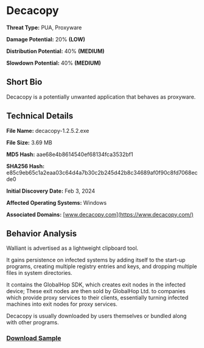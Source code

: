 # Decacopy

**Threat Type:** PUA, Proxyware


**Damage Potential:** 20% **(LOW)**

**Distribution Potential:** 40% **(MEDIUM)**

**Slowdown Potential:** 40% **(MEDIUM)**

## Short Bio
Decacopy is a potentially unwanted application that behaves as proxyware.

## Technical Details
**File Name:** decacopy-1.2.5.2.exe

**File Size:** 3.69 MB

**MD5 Hash:** aae68e4b8614540ef68134fca3532bf1

**SHA256 Hash:** e85c9eb65c1a2eaa03c64d4a7b30c2b245d42b8c34689af0f90c8fd7068ecde0

**Initial Discovery Date:** Feb 3, 2024

**Affected Operating Systems:** Windows

**Associated Domains:** [www.decacopy.com](https://www.decacopy.com/)

## Behavior Analysis
Walliant is advertised as a lightweight clipboard tool.

It gains persistence on infected systems by adding itself to the start-up programs, creating multiple registry entries and keys, and dropping multiple files in system directories.

It contains the GlobalHop SDK, which creates exit nodes in the infected device; These exit nodes are then sold by GlobalHop Ltd. to companies which provide proxy services to their clients, essentially turning infected machines into exit nodes for proxy services.

Decacopy is usually downloaded by users themselves or bundled along with other programs. 

### [Download Sample](https://mega.nz/file/JXciQAxC#enrxeH9nq5eiMkfs0oxwE91qtVARf6s7Cy5aHD3WsPA)
